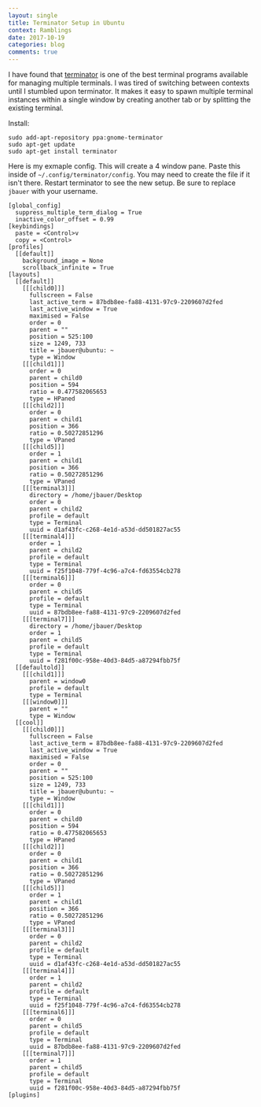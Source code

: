 ```yaml
---
layout: single
title: Terminator Setup in Ubuntu
context: Ramblings
date: 2017-10-19 
categories: blog
comments: true
---
```


I have found that [terminator](https://gnometerminator.blogspot.com/p/introduction.html) is one of the best terminal programs available for managing multiple terminals. I was tired of switching between contexts until I stumbled upon terminator. It makes it easy to spawn multiple terminal instances within a single window by creating another tab or by splitting the existing terminal. 

Install:

```
sudo add-apt-repository ppa:gnome-terminator
sudo apt-get update
sudo apt-get install terminator
```

Here is my exmaple config. This will create a 4 window pane. Paste this inside of `~/.config/terminator/config`. You may need to create the file if it isn't there. Restart terminator to see the new setup. Be sure to replace `jbauer` with your username. 

```
[global_config]
  suppress_multiple_term_dialog = True
  inactive_color_offset = 0.99
[keybindings]
  paste = <Control>v
  copy = <Control>
[profiles]
  [[default]]
    background_image = None
    scrollback_infinite = True
[layouts]
  [[default]]
    [[[child0]]]
      fullscreen = False
      last_active_term = 87bdb8ee-fa88-4131-97c9-2209607d2fed
      last_active_window = True
      maximised = False
      order = 0
      parent = ""  
      position = 525:100
      size = 1249, 733
      title = jbauer@ubuntu: ~
      type = Window
    [[[child1]]]
      order = 0
      parent = child0
      position = 594
      ratio = 0.477582065653
      type = HPaned
    [[[child2]]]
      order = 0
      parent = child1
      position = 366
      ratio = 0.50272851296
      type = VPaned
    [[[child5]]]
      order = 1
      parent = child1
      position = 366
      ratio = 0.50272851296
      type = VPaned
    [[[terminal3]]]
      directory = /home/jbauer/Desktop
      order = 0
      parent = child2
      profile = default
      type = Terminal
      uuid = d1af43fc-c268-4e1d-a53d-dd501827ac55
    [[[terminal4]]]
      order = 1
      parent = child2
      profile = default
      type = Terminal
      uuid = f25f1048-779f-4c96-a7c4-fd63554cb278
    [[[terminal6]]]
      order = 0
      parent = child5
      profile = default
      type = Terminal
      uuid = 87bdb8ee-fa88-4131-97c9-2209607d2fed
    [[[terminal7]]]
      directory = /home/jbauer/Desktop
      order = 1
      parent = child5
      profile = default
      type = Terminal
      uuid = f281f00c-958e-40d3-84d5-a87294fbb75f
  [[defaultold]]
    [[[child1]]]
      parent = window0
      profile = default
      type = Terminal
    [[[window0]]]
      parent = ""
      type = Window
  [[cool]]
    [[[child0]]]
      fullscreen = False
      last_active_term = 87bdb8ee-fa88-4131-97c9-2209607d2fed
      last_active_window = True
      maximised = False
      order = 0
      parent = ""
      position = 525:100
      size = 1249, 733
      title = jbauer@ubuntu: ~
      type = Window
    [[[child1]]]
      order = 0
      parent = child0
      position = 594
      ratio = 0.477582065653
      type = HPaned
    [[[child2]]]
      order = 0
      parent = child1
      position = 366
      ratio = 0.50272851296
      type = VPaned
    [[[child5]]]
      order = 1
      parent = child1
      position = 366
      ratio = 0.50272851296
      type = VPaned
    [[[terminal3]]]
      order = 0
      parent = child2
      profile = default
      type = Terminal
      uuid = d1af43fc-c268-4e1d-a53d-dd501827ac55
    [[[terminal4]]]
      order = 1
      parent = child2
      profile = default
      type = Terminal
      uuid = f25f1048-779f-4c96-a7c4-fd63554cb278
    [[[terminal6]]]
      order = 0
      parent = child5
      profile = default
      type = Terminal
      uuid = 87bdb8ee-fa88-4131-97c9-2209607d2fed
    [[[terminal7]]]
      order = 1
      parent = child5
      profile = default
      type = Terminal
      uuid = f281f00c-958e-40d3-84d5-a87294fbb75f
[plugins]
```

